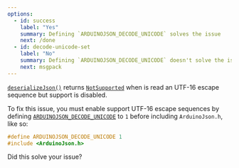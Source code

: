 ```yaml
---
options:
  - id: success
    label: "Yes"
    summary: Defining `ARDUINOJSON_DECODE_UNICODE` solves the issue
    next: /done
  - id: decode-unicode-set
    label: "No"
    summary: Defining `ARDUINOJSON_DECODE_UNICODE` doesn't solve the issue
    next: msgpack
---
```


[`deserializeJson()`](/v6/api/json/deserializejson/) returns [`NotSupported`](/v6/api/misc/deserializationerror/#notsupported) when is read an UTF-16 escape sequence but support is disabled.

To fix this issue, you must enable support UTF-16 escape sequences by defining [`ARDUINOJSON_DECODE_UNICODE`](/v6/api/config/decode_unicode/) to `1` before including `ArduinoJson.h`, like so:

```c++
#define ARDUINOJSON_DECODE_UNICODE 1
#include <ArduinoJson.h>
```

Did this solve your issue?